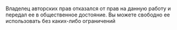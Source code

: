Владелец авторских прав отказался от прав на данную работу и передал ее в общественное достояние. Вы можете свободно ее использовать без каких-либо ограничений